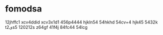 # fomodsa
12jhffc1
xcv4ddid
xcv3x1d1
456p4444
hjkln54
54hkhd
54cv+4
hjk45
5432k
t2یs5
120212s
z64gf
41f4j
84fc44
54lcg
